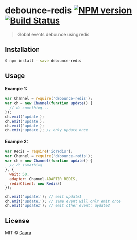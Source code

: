 # debounce-redis [![NPM version](https://badge.fury.io/js/debounce-redis.svg)](https://npmjs.org/package/debounce-redis) [![Build Status](https://travis-ci.org/sabakugaara/debounce-redis.svg?branch=master)](https://travis-ci.org/sabakugaara/debounce-redis)

> Global events debounce using redis

## Installation

```sh
$ npm install --save debounce-redis
```

## Usage

#### Example 1:

```js
var Channel = require('debounce-redis');
var ch = new Channel(function update() {
  // do something...
});
ch.emit('update');
ch.emit('update');
ch.emit('update');
ch.emit('update'); // only update once
```

#### Example 2:

```js
var Redis = require('ioredis');
var Channel = require('debounce-redis');
var ch = new Channel(function update() {
  // do something
}, {
  wait: 50,
  adapter: Channel.ADAPTER_REDIS,
  redisClient: new Redis()
});

ch.emit('update1'); // emit update1 
ch.emit('update1'); // same event will only emit once
ch.emit('update2'); // emit other event: update2
```

## License

MIT © [Gaara]()
